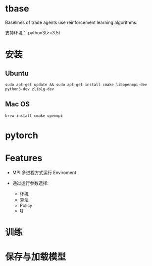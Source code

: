 # tbase

Baselines of trade agents use reinforcement learning algorithms.

支持环境： python3(>=3.5)

# 安装

## Ubuntu

```
sudo apt-get update && sudo apt-get install cmake libopenmpi-dev python3-dev zlib1g-dev
```

## Mac OS

```
brew install cmake openmpi
```

# pytorch

# Features

- MPI 多进程方式运行 Enviroment
- 通过运行参数选择:

  - 环境
  - 算法
  - Policy
  - Q

# 训练

# 保存与加载模型
